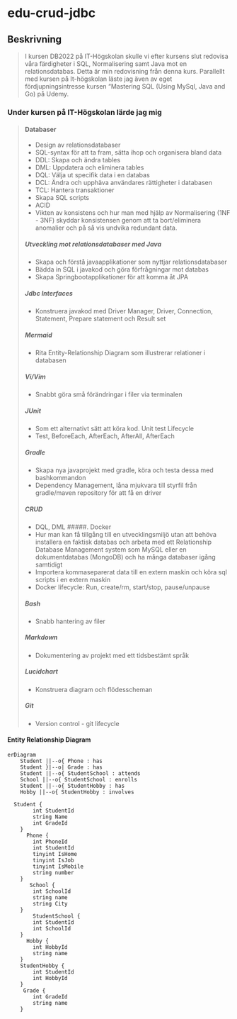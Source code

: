 # edu-crud-jdbc

## Beskrivning

>I kursen DB2022 på IT-Högskolan skulle vi efter kursens slut redovisa våra färdigheter i SQL, Normalisering samt Java mot en relationsdatabas. Detta är min redovisning från denna kurs. Parallellt med kursen på It-högskolan läste jag även av eget fördjupningsintresse kursen “Mastering SQL (Using MySql, Java and Go) på Udemy.

### Under kursen på IT-Högskolan lärde jag mig 

>#### Databaser
> - Design av relationsdatabaser
> - SQL-syntax för att ta fram, sätta ihop och organisera bland data
> - DDL: Skapa och ändra tables
> - DML: Uppdatera och eliminera tables
> - DQL: Välja ut specifik data i en databas
> - DCL: Ändra och upphäva användares rättigheter i databasen
> - TCL: Hantera transaktioner
> - Skapa SQL scripts
> - ACID
> - Vikten av konsistens och hur man med hjälp av Normalisering (1NF - 3NF) skyddar konsistensen genom att ta bort/eliminera 
          anomalier och på så vis undvika redundant data.
>##### Utveckling mot relationsdatabaser med Java
> - Skapa och förstå javaapplikationer som nyttjar relationsdatabaser
> - Bädda in SQL i javakod och göra förfrågningar mot databas 
> - Skapa Springbootapplikationer för att komma åt JPA
>##### Jdbc Interfaces
> - Konstruera javakod med Driver Manager, Driver, Connection, Statement, Prepare statement och Result set
>##### Mermaid
> - Rita Entity-Relationship Diagram som illustrerar relationer i databasen
>##### Vi/Vim
> - Snabbt göra små förändringar i filer via terminalen
>##### JUnit
> - Som ett alternativt sätt att köra kod. Unit test Lifecycle
> - Test, BeforeEach, AfterEach, AfterAll, AfterEach
>##### Gradle 
> - Skapa nya javaprojekt med gradle, köra och testa dessa med bashkommandon
> - Dependency Management, låna mjukvara till styrfil från gradle/maven repository för att få en driver 
>##### CRUD
> - DQL, DML
>#####. Docker
> - Hur man kan få tillgång till en utvecklingsmiljö utan att behöva installera en faktisk databas och arbeta med ett Relationship Database Management system som MySQL eller en dokumentdatabas (MongoDB) och ha många databaser igång samtidigt
> - Importera kommaseparerat data till en extern maskin och köra sql scripts i en extern maskin
> - Docker lifecycle: Run, create/rm, start/stop, pause/unpause
>##### Bash
> - Snabb hantering av filer 
>##### Markdown
> - Dokumentering av projekt med ett tidsbestämt språk 
>##### Lucidchart
> - Konstruera diagram och flödesscheman 
>##### Git
> - Version control - git lifecycle

####  Entity Relationship Diagram

```mermaid
erDiagram
    Student ||--o{ Phone : has
    Student }|--o| Grade : has
    Student ||--o{ StudentSchool : attends
    School ||--o{ StudentSchool : enrolls
    Student ||--o{ StudentHobby : has
    Hobby ||--o{ StudentHobby : involves

  Student {
        int StudentId
        string Name
        int GradeId
    }
      Phone {
        int PhoneId
        int StudentId
        tinyint IsHome 
        tinyint IsJob
        tinyint IsMobile
        string number
    }
       School {
        int SchoolId
        string name
        string City
    }
        StudentSchool {
        int StudentId
        int SchoolId
    }
      Hobby {
        int HobbyId
        string name
    }
    StudentHobby {
        int StudentId
        int HobbyId
    }
     Grade {
        int GradeId
        string name
    }
```
